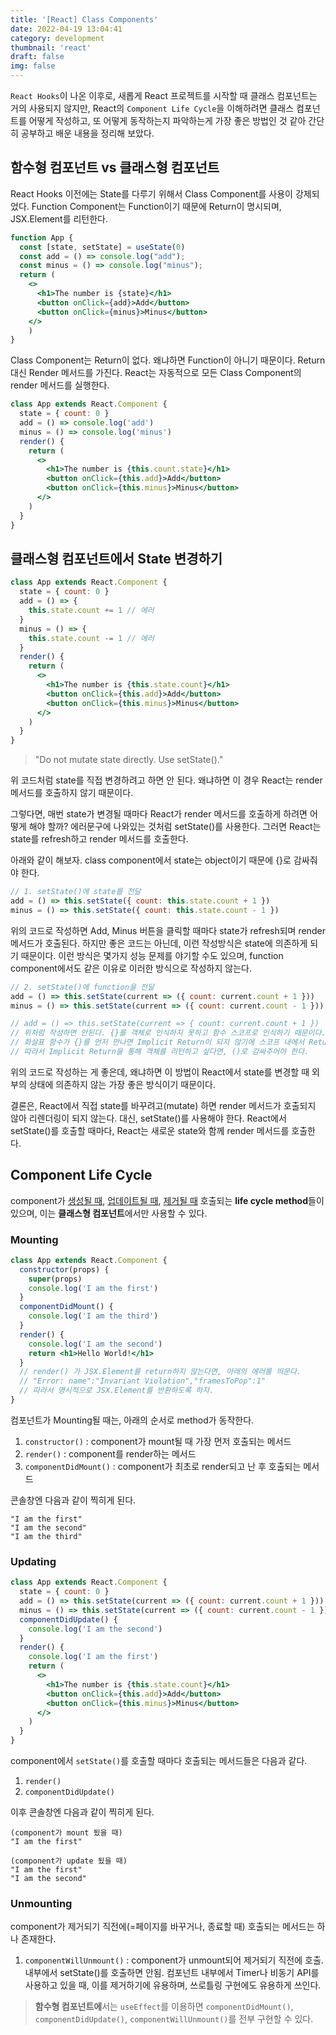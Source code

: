 ```yaml
---
title: '[React] Class Components'
date: 2022-04-19 13:04:41
category: development
thumbnail: 'react'
draft: false
img: false
---
```


`React Hooks`이 나온 이후로, 새롭게 React 프로젝트를 시작할 때 클래스 컴포넌트는 거의 사용되지 않지만, React의 `Component Life Cycle`을 이해하려면 클래스 컴포넌트를 어떻게 작성하고, 또 어떻게 동작하는지 파악하는게 가장 좋은 방법인 것 같아 간단히 공부하고 배운 내용을 정리해 보았다.

## 함수형 컴포넌트 vs 클래스형 컴포넌트

React Hooks 이전에는 State를 다루기 위해서 Class Component를 사용이 강제되었다.
Function Component는 Function이기 때문에 Return이 명시되며, JSX.Element를 리턴한다.

```jsx
function App {
  const [state, setState] = useState(0)
  const add = () => console.log("add");
  const minus = () => console.log("minus");
  return (
    <>
      <h1>The number is {state}</h1>
      <button onClick={add}>Add</button>
      <button onClick={minus}>Minus</button>
    </>
    )
}
```

Class Component는 Return이 없다. 왜냐하면 Function이 아니기 때문이다. Return 대신 Render 메서드를 가진다.
React는 자동적으로 모든 Class Component의 render 메서드를 실행한다.

```jsx
class App extends React.Component {
  state = { count: 0 }
  add = () => console.log('add')
  minus = () => console.log('minus')
  render() {
    return (
      <>
        <h1>The number is {this.count.state}</h1>
        <button onClick={this.add}>Add</button>
        <button onClick={this.minus}>Minus</button>
      </>
    )
  }
}
```

## 클래스형 컴포넌트에서 State 변경하기

```jsx
class App extends React.Component {
  state = { count: 0 }
  add = () => {
    this.state.count += 1 // 에러
  }
  minus = () => {
    this.state.count -= 1 // 에러
  }
  render() {
    return (
      <>
        <h1>The number is {this.state.count}</h1>
        <button onClick={this.add}>Add</button>
        <button onClick={this.minus}>Minus</button>
      </>
    )
  }
}
```

> "Do not mutate state directly. Use setState()."

위 코드처럼 state를 직접 변경하려고 하면 안 된다. 왜냐하면 이 경우 React는 render 메서드를 호출하지 않기 때문이다.

그렇다면, 매번 state가 변경될 때마다 React가 render 메서드를 호출하게 하려면 어떻게 해야 할까?
에러문구에 나와있는 것처럼 setState()를 사용한다. 그러면 React는 state를 refresh하고 render 메서드를 호출한다.

아래와 같이 해보자. class component에서 state는 object이기 때문에 {}로 감싸줘야 한다.

```jsx
// 1. setState()에 state를 전달
add = () => this.setState({ count: this.state.count + 1 })
minus = () => this.setState({ count: this.state.count - 1 })
```

위의 코드로 작성하면 Add, Minus 버튼을 클릭할 때마다 state가 refresh되며 render 메서드가 호출된다.
하지만 좋은 코드는 아닌데, 이런 작성방식은 state에 의존하게 되기 때문이다. 이런 방식은 몇가지 성능 문제를 야기할 수도 있으며, function component에서도 같은 이유로 이러한 방식으로 작성하지 않는다.

```jsx
// 2. setState()에 function을 전달
add = () => this.setState(current => ({ count: current.count + 1 }))
minus = () => this.setState(current => ({ count: current.count - 1 }))

// add = () => this.setState(current => { count: current.count + 1 })
// 위처럼 작성하면 안된다. {}를 객체로 인식하지 못하고 함수 스코프로 인식하기 때문이다.
// 화살표 함수가 {}를 먼저 만나면 Implicit Return이 되지 않기에 스코프 내에서 Return을 찾게 된다.
// 따라서 Implicit Return을 통해 객체를 리턴하고 싶다면, ()로 감싸주어야 한다.
```

위의 코드로 작성하는 게 좋은데, 왜냐하면 이 방법이 React에서 state를 변경할 때 외부의 상태에 의존하지 않는 가장 좋은 방식이기 때문이다.

결론은, React에서 직접 state를 바꾸려고(mutate) 하면 render 메서드가 호출되지 않아 리렌더링이 되지 않는다.
대신, setState()를 사용해야 한다. React에서 setState()를 호출할 때마다, React는 새로운 state와 함께 render 메서드를 호출한다.

## Component Life Cycle

component가 <u>생성될 때</u>, <u>업데이트될 때</u>, <u>제거될 때</u> 호출되는 **life cycle method**들이 있으며, 이는 **클래스형 컴포넌트**에서만 사용할 수 있다.

### Mounting

```jsx
class App extends React.Component {
  constructor(props) {
    super(props)
    console.log('I am the first')
  }
  componentDidMount() {
    console.log('I am the third')
  }
  render() {
    console.log('I am the second')
    return <h1>Hello World!</h1>
  }
  // render() 가 JSX.Element를 return하지 않는다면, 아래의 에러를 띄운다.
  // "Error: name":"Invariant Violation","framesToPop":1"
  // 따라서 명시적으로 JSX.Element를 반환하도록 하자.
}
```

컴포넌트가 Mounting될 때는, 아래의 순서로 method가 동작한다.

1. `constructor()` : component가 mount될 때 가장 먼저 호출되는 메서드
2. `render()` : component를 render하는 메서드
3. `componentDidMount()` : component가 최초로 render되고 난 후 호출되는 메서드

콘솔창엔 다음과 같이 찍히게 된다.

```
"I am the first"
"I am the second"
"I am the third"
```

### Updating

```jsx
class App extends React.Component {
  state = { count: 0 }
  add = () => this.setState(current => ({ count: current.count + 1 }))
  minus = () => this.setState(current => ({ count: current.count - 1 }))
  componentDidUpdate() {
    console.log('I am the second')
  }
  render() {
    console.log('I am the first')
    return (
      <>
        <h1>The number is {this.state.count}</h1>
        <button onClick={this.add}>Add</button>
        <button onClick={this.minus}>Minus</button>
      </>
    )
  }
}
```

component에서 `setState()`를 호출할 때마다 호출되는 메서드들은 다음과 같다.

1. `render()`
2. `componentDidUpdate()`

이후 콘솔창엔 다음과 같이 찍히게 된다.

```
(component가 mount 됬을 때)
"I am the first"

(component가 update 됬을 때)
"I am the first"
"I am the second"
```

### Unmounting

component가 제거되기 직전에(=페이지를 바꾸거나, 종료할 때) 호출되는 메서드는 하나 존재한다.

1. `componentWillUnmount()` : component가 unmount되어 제거되기 직전에 호출. 내부에서 setState()를 호출하면 안됨. 컴포넌트 내부에서 Timer나 비동기 API를 사용하고 있을 때, 이를 제거하기에 유용하며, 쓰로틀링 구현에도 유용하게 쓰인다.

> **함수형 컴포넌트에**서는 `useEffect`를 이용하면 `componentDidMount()`, `componentDidUpdate()`, `componentWillUnmount()`를 전부 구현할 수 있다.
